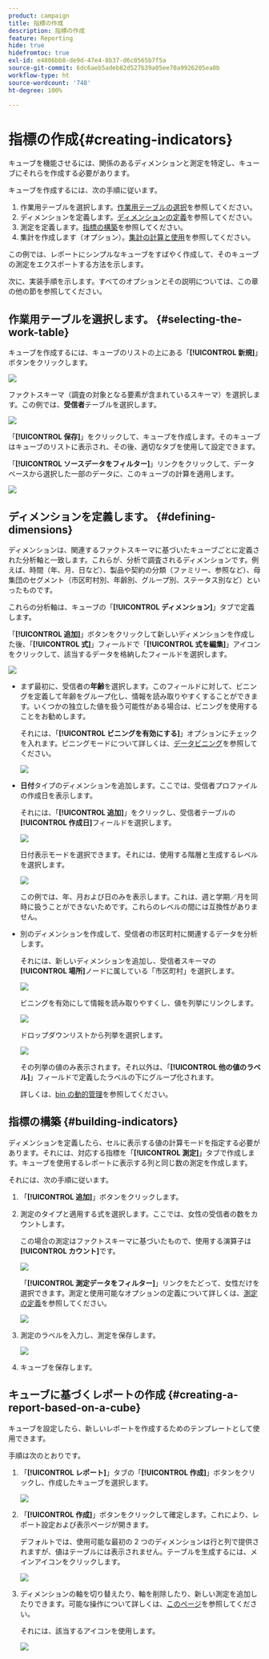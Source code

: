 ```yaml
---
product: campaign
title: 指標の作成
description: 指標の作成
feature: Reporting
hide: true
hidefromtoc: true
exl-id: e4806bb8-de9d-47e4-8b37-d6c0565b7f5a
source-git-commit: 6dc6aeb5adeb82d527b39a05ee70a9926205ea0b
workflow-type: ht
source-wordcount: '748'
ht-degree: 100%

---
```


# 指標の作成{#creating-indicators}



キューブを機能させるには、関係のあるディメンションと測定を特定し、キューブにそれらを作成する必要があります。

キューブを作成するには、次の手順に従います。

1. 作業用テーブルを選択します。[作業用テーブルの選択](#selecting-the-work-table)を参照してください。
1. ディメンションを定義します。[ディメンションの定義](#defining-dimensions)を参照してください。
1. 測定を定義します。[指標の構築](#building-indicators)を参照してください。
1. 集計を作成します（オプション）。[集計の計算と使用](../../reporting/using/concepts-and-methodology.md#calculating-and-using-aggregates)を参照してください。

この例では、レポートにシンプルなキューブをすばやく作成して、そのキューブの測定をエクスポートする方法を示します。

次に、実装手順を示します。すべてのオプションとその説明については、この章の他の節を参照してください。

## 作業用テーブルを選択します。 {#selecting-the-work-table}

キューブを作成するには、キューブのリストの上にある「**[!UICONTROL 新規]**」ボタンをクリックします。

![](assets/s_advuser_cube_create.png)

ファクトスキーマ（調査の対象となる要素が含まれているスキーマ）を選択します。この例では、**受信者**&#x200B;テーブルを選択します。

![](assets/s_advuser_cube_wz_02.png)

「**[!UICONTROL 保存]**」をクリックして、キューブを作成します。そのキューブはキューブのリストに表示され、その後、適切なタブを使用して設定できます。

「**[!UICONTROL ソースデータをフィルター]**」リンクをクリックして、データベースから選択した一部のデータに、このキューブの計算を適用します。

![](assets/s_advuser_cube_wz_03.png)

## ディメンションを定義します。 {#defining-dimensions}

ディメンションは、関連するファクトスキーマに基づいたキューブごとに定義された分析軸と一致します。これらが、分析で調査されるディメンションです。例えば、時間（年、月、日など）、製品や契約の分類（ファミリー、参照など）、母集団のセグメント（市区町村別、年齢別、グループ別、ステータス別など）といったものです。

これらの分析軸は、キューブの「**[!UICONTROL ディメンション]**」タブで定義します。

「**[!UICONTROL 追加]**」ボタンをクリックして新しいディメンションを作成した後、「**[!UICONTROL 式]**」フィールドで「**[!UICONTROL 式を編集]**」アイコンをクリックして、該当するデータを格納したフィールドを選択します。

![](assets/s_advuser_cube_wz_04.png)

* まず最初に、受信者の&#x200B;**年齢**&#x200B;を選択します。このフィールドに対して、ビニングを定義して年齢をグループ化し、情報を読み取りやすくすることができます。いくつかの独立した値を扱う可能性がある場合は、ビニングを使用することをお勧めします。

   それには、「**[!UICONTROL ビニングを有効にする]**」オプションにチェックを入れます。ビニングモードについて詳しくは、[データビニング](../../reporting/using/concepts-and-methodology.md#data-binning)を参照してください。

   ![](assets/s_advuser_cube_wz_05.png)

* **日付**&#x200B;タイプのディメンションを追加します。ここでは、受信者プロファイルの作成日を表示します。

   それには、「**[!UICONTROL 追加]**」をクリックし、受信者テーブルの&#x200B;**[!UICONTROL 作成日]**&#x200B;フィールドを選択します。

   ![](assets/s_advuser_cube_wz_06.png)

   日付表示モードを選択できます。それには、使用する階層と生成するレベルを選択します。

   ![](assets/s_advuser_cube_wz_07.png)

   この例では、年、月および日のみを表示します。これは、週と学期／月を同時に扱うことができないためです。これらのレベルの間には互換性がありません。

* 別のディメンションを作成して、受信者の市区町村に関連するデータを分析します。

   それには、新しいディメンションを追加し、受信者スキーマの&#x200B;**[!UICONTROL 場所]**&#x200B;ノードに属している「市区町村」を選択します。

   ![](assets/s_advuser_cube_wz_08.png)

   ビニングを有効にして情報を読み取りやすくし、値を列挙にリンクします。

   ![](assets/s_advuser_cube_wz_09.png)

   ドロップダウンリストから列挙を選択します。

   ![](assets/s_advuser_cube_wz_10.png)

   その列挙の値のみ表示されます。それ以外は、「**[!UICONTROL 他の値のラベル]**」フィールドで定義したラベルの下にグループ化されます。

   詳しくは、[bin の動的管理](../../reporting/using/concepts-and-methodology.md#dynamically-managing-bins)を参照してください。

## 指標の構築 {#building-indicators}

ディメンションを定義したら、セルに表示する値の計算モードを指定する必要があります。それには、対応する指標を「**[!UICONTROL 測定]**」タブで作成します。キューブを使用するレポートに表示する列と同じ数の測定を作成します。

それには、次の手順に従います。

1. 「**[!UICONTROL 追加]**」ボタンをクリックします。
1. 測定のタイプと適用する式を選択します。ここでは、女性の受信者の数をカウントします。

   この場合の測定はファクトスキーマに基づいたもので、使用する演算子は&#x200B;**[!UICONTROL カウント]**&#x200B;です。

   ![](assets/s_advuser_cube_wz_11.png)

   「**[!UICONTROL 測定データをフィルター]**」リンクをたどって、女性だけを選択できます。測定と使用可能なオプションの定義について詳しくは、[測定の定義](../../reporting/using/concepts-and-methodology.md#defining-measures)を参照してください。

   ![](assets/s_advuser_cube_wz_12.png)

1. 測定のラベルを入力し、測定を保存します。

   ![](assets/s_advuser_cube_wz_13.png)

1. キューブを保存します。

## キューブに基づくレポートの作成 {#creating-a-report-based-on-a-cube}

キューブを設定したら、新しいレポートを作成するためのテンプレートとして使用できます。

手順は次のとおりです。

1. 「**[!UICONTROL レポート]**」タブの「**[!UICONTROL 作成]**」ボタンをクリックし、作成したキューブを選択します。

   ![](assets/s_advuser_cube_wz_14.png)

1. 「**[!UICONTROL 作成]**」ボタンをクリックして確定します。これにより、レポート設定および表示ページが開きます。

   デフォルトでは、使用可能な最初の 2 つのディメンションは行と列で提供されますが、値はテーブルには表示されません。テーブルを生成するには、メインアイコンをクリックします。

   ![](assets/s_advuser_cube_wz_15.png)

1. ディメンションの軸を切り替えたり、軸を削除したり、新しい測定を追加したりできます。可能な操作について詳しくは、[このページ](../../reporting/using/using-cubes-to-explore-data.md)を参照してください。

   それには、該当するアイコンを使用します。

   ![](assets/s_advuser_cube_wz_16.png)
